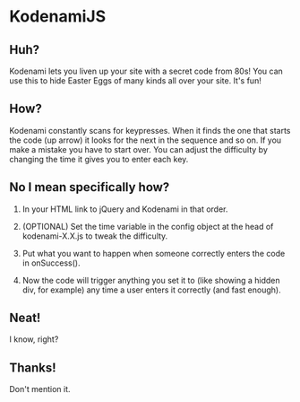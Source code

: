 # KodenamiJS

## Huh?
Kodenami lets you liven up your site with a secret code from 80s!
You can use this to hide Easter Eggs of many kinds all over your site. It's fun!

## How?
Kodenami constantly scans for keypresses. When it finds the one that starts the code (up arrow) it looks for the next in the sequence and so on. If you make a mistake you have to start over. You can adjust the difficulty by changing the time it gives you to enter each key.

## No I mean specifically how?
1) In your HTML link to jQuery and Kodenami in that order.

2) (OPTIONAL) Set the time variable in the config object at the head of kodenami-X.X.js to tweak the difficulty.

3) Put what you want to happen when someone correctly enters the code in onSuccess().

3) Now the code will trigger anything you set it to (like showing a hidden div, for example) any time a user enters it correctly (and fast enough).

## Neat!
I know, right?

## Thanks!
Don't mention it.